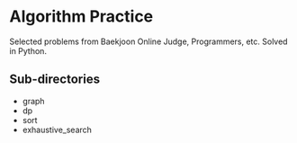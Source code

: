 # Algorithm Practice
Selected problems from Baekjoon Online Judge, Programmers, etc.
Solved in Python.

## Sub-directories
- graph
- dp
- sort
- exhaustive_search